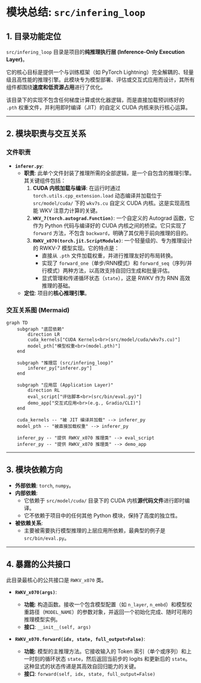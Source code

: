 # 模块总结: `src/infering_loop`

## 1. 目录功能定位

`src/infering_loop` 目录是项目的**纯推理执行层 (Inference-Only Execution Layer)**。

它的核心目标是提供一个与训练框架（如 PyTorch Lightning）完全解耦的、轻量级且高性能的推理引擎。此模块专为模型部署、评估或交互式应用而设计，其所有组件都围绕**速度和低资源占用**进行了优化。

该目录下的实现不包含任何梯度计算或优化器逻辑，而是直接加载预训练好的 `.pth` 权重文件，并利用即时编译（JIT）的自定义 CUDA 内核来执行核心运算。

---

## 2. 模块职责与交互关系

### 文件职责

- **`inferer.py`**:
  - **职责**: 此单个文件封装了推理所需的全部逻辑，是一个自包含的推理引擎。其关键组件包括：
    1.  **CUDA 内核加载与编译**: 在运行时通过 `torch.utils.cpp_extension.load` 动态编译并加载位于 `src/model/cuda/` 下的 `wkv7s.cu` 自定义 CUDA 内核。这是实现高性能 WKV 注意力计算的关键。
    2.  **`WKV_7(torch.autograd.Function)`**: 一个自定义的 Autograd 函数，它作为 Python 代码与编译好的 CUDA 内核之间的桥梁。它只实现了 `forward` 方法，不包含 `backward`，明确了其仅用于前向推理的目的。
    3.  **`RWKV_x070(torch.jit.ScriptModule)`**: 一个轻量级的、专为推理设计的 RWKV-7 模型实现。它的特点是：
        - 直接从 `.pth` 文件加载权重，并进行推理友好的布局转换。
        - 实现了 `forward_one`（单步/RNN模式）和 `forward_seq`（序列/并行模式）两种方法，以高效支持自回归生成和批量评估。
        - 显式管理和传递循环状态（`state`），这是 RWKV 作为 RNN 高效推理的基础。
  - **定位**: 项目的**核心推理引擎**。

### 交互关系图 (Mermaid)

```mermaid
graph TD
    subgraph "底层依赖"
        direction LR
        cuda_kernels["CUDA Kernels<br>(src/model/cuda/wkv7s.cu)"]
        model_pth["模型权重<br>(model.pth)"]
    end

    subgraph "推理层 (src/infering_loop)"
        inferer_py["inferer.py"]
    end
    
    subgraph "应用层 (Application Layer)"
        direction RL
        eval_script["评估脚本<br>(src/bin/eval.py)"]
        demo_app["交互式应用<br>(e.g., Gradio/CLI)"]
    end

    cuda_kernels -- "被 JIT 编译并加载" --> inferer_py
    model_pth -- "被直接加载权重" --> inferer_py

    inferer_py -- "提供 RWKV_x070 推理类" --> eval_script
    inferer_py -- "提供 RWKV_x070 推理类" --> demo_app
```

---

## 3. 模块依赖方向

- **外部依赖**: `torch`, `numpy`。
- **内部依赖**:
  - 它依赖于 `src/model/cuda/` 目录下的 CUDA 内核**源代码文件**进行即时编译。
  - 它不依赖于项目中的任何其他 Python 模块，保持了高度的独立性。
- **被依赖关系**:
  - 主要被需要执行模型推理的上层应用所依赖，最典型的例子是 `src/bin/eval.py`。

---

## 4. 暴露的公共接口

此目录最核心的公共接口是 `RWKV_x070` 类。

- **`RWKV_x070(args)`**:
  - **功能**: 构造函数。接收一个包含模型配置（如 `n_layer`, `n_embd`）和模型权重路径（`MODEL_NAME`）的参数对象，并返回一个初始化完成、随时可用的推理模型实例。
  - **接口**: `__init__(self, args)`

- **`RWKV_x070.forward(idx, state, full_output=False)`**:
  - **功能**: 模型的主推理方法。它接收输入的 Token 索引（单个或序列）和上一时刻的循环状态 `state`，然后返回当前步的 logits 和更新后的 `state`。这种显式的状态传递是其高效自回归能力的关键。
  - **接口**: `forward(self, idx, state, full_output=False)` 